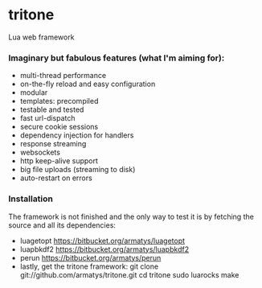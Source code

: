 tritone
=======

Lua web framework

### Imaginary but fabulous features (what I'm aiming for):

- multi-thread performance
- on-the-fly reload and easy configuration
- modular
- templates: precompiled
- testable and tested
- fast url-dispatch
- secure cookie sessions
- dependency injection for handlers
- response streaming
- websockets
- http keep-alive support
- big file uploads (streaming to disk)
- auto-restart on errors

### Installation

The framework is not finished and the only way to test it is by fetching the source and all its dependencies:

* luagetopt https://bitbucket.org/armatys/luagetopt
* luapbkdf2 https://bitbucket.org/armatys/luapbkdf2
* perun https://bitbucket.org/armatys/perun
* lastly, get the tritone framework:
    git clone git://github.com/armatys/tritone.git
    cd tritone
    sudo luarocks make
